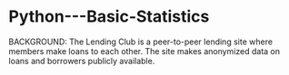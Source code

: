 # Python---Basic-Statistics
BACKGROUND: The Lending Club is a peer-to-peer lending site where members make loans to 
each other. The site makes anonymized data on loans and borrowers publicly available. 
